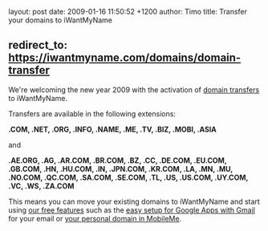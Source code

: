 layout: post
date: 2009-01-16 11:50:52 +1200
author: Timo
title: Transfer your domains to iWantMyName



redirect_to: https://iwantmyname.com/domains/domain-transfer
----

We're welcoming the new year 2009 with the activation of [domain transfers](https://iwantmyname.com/domains/domain-transfer) to iWantMyName.

Transfers are available in the following extensions:

**.COM, .NET, .ORG, .INFO, .NAME, .ME, .TV, .BIZ, .MOBI, .ASIA**

and

**.AE.ORG, .AG, .AR.COM, .BR.COM, .BZ, .CC, .DE.COM, .EU.COM, .GB.COM, .HN, .HU.COM, .IN, .JPN.COM, .KR.COM, .LA, .MN, .MU, .NO.COM, .QC.COM, .SA.COM, .SE.COM, .TL, .US, .US.COM, .UY.COM, .VC, .WS,
.ZA.COM**

This means you can move your existing domains to iWantMyName and start using
[our free features](https://iwantmyname.com/features/custom-domain-applications-and-dns) such as the [easy setup for Google Apps with Gmail](https://iwantmyname.com/features/applications/google-apps-for-your-domain) for your email or [your personal domain in
MobileMe](https://iwantmyname.com/features/applications/custom-domain-apps/apple/mobileme-personal-domains).
